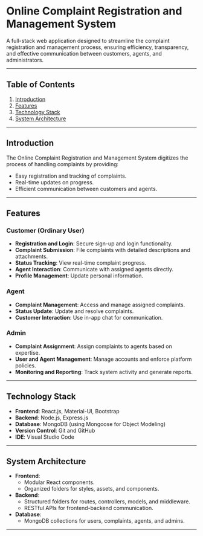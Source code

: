 

# Online Complaint Registration and Management System

A full-stack web application designed to streamline the complaint registration and management process, ensuring efficiency, transparency, and effective communication between customers, agents, and administrators.

---

## Table of Contents
1. [Introduction](#introduction)
2. [Features](#features)
3. [Technology Stack](#technology-stack)
4. [System Architecture](#system-architecture)


---

## Introduction
The Online Complaint Registration and Management System digitizes the process of handling complaints by providing:
- Easy registration and tracking of complaints.
- Real-time updates on progress.
- Efficient communication between customers and agents.

---

## Features
### Customer (Ordinary User)
- **Registration and Login**: Secure sign-up and login functionality.
- **Complaint Submission**: File complaints with detailed descriptions and attachments.
- **Status Tracking**: View real-time complaint progress.
- **Agent Interaction**: Communicate with assigned agents directly.
- **Profile Management**: Update personal information.

### Agent
- **Complaint Management**: Access and manage assigned complaints.
- **Status Update**: Update and resolve complaints.
- **Customer Interaction**: Use in-app chat for communication.

### Admin
- **Complaint Assignment**: Assign complaints to agents based on expertise.
- **User and Agent Management**: Manage accounts and enforce platform policies.
- **Monitoring and Reporting**: Track system activity and generate reports.

---

## Technology Stack
- **Frontend**: React.js, Material-UI, Bootstrap
- **Backend**: Node.js, Express.js
- **Database**: MongoDB (using Mongoose for Object Modeling)
- **Version Control**: Git and GitHub
- **IDE**: Visual Studio Code

---

## System Architecture
- **Frontend**:
  - Modular React components.
  - Organized folders for styles, assets, and components.
- **Backend**:
  - Structured folders for routes, controllers, models, and middleware.
  - RESTful APIs for frontend-backend communication.
- **Database**:
  - MongoDB collections for users, complaints, agents, and admins.

---


